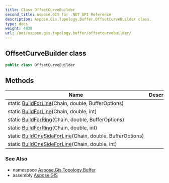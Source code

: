 ```yaml
---
title: Class OffsetCurveBuilder
second_title: Aspose.GIS for .NET API Reference
description: Aspose.Gis.Topology.Buffer.OffsetCurveBuilder class. 
type: docs
weight: 4830
url: /net/aspose.gis.topology.buffer/offsetcurvebuilder/
---
```

## OffsetCurveBuilder class

```csharp
public class OffsetCurveBuilder
```

## Methods

| Name | Description |
| --- | --- |
| static [BuildForLine](../../aspose.gis.topology.buffer/offsetcurvebuilder/buildforline/#buildforline)(Chain, double, BufferOptions) |  |
| static [BuildForLine](../../aspose.gis.topology.buffer/offsetcurvebuilder/buildforline/#buildforline_1)(Chain, double, int) |  |
| static [BuildForRing](../../aspose.gis.topology.buffer/offsetcurvebuilder/buildforring/#buildforring)(Chain, double, BufferOptions) |  |
| static [BuildForRing](../../aspose.gis.topology.buffer/offsetcurvebuilder/buildforring/#buildforring_1)(Chain, double, int) |  |
| static [BuildOneSideForLine](../../aspose.gis.topology.buffer/offsetcurvebuilder/buildonesideforline/#buildonesideforline)(Chain, double, BufferOptions) |  |
| static [BuildOneSideForLine](../../aspose.gis.topology.buffer/offsetcurvebuilder/buildonesideforline/#buildonesideforline_1)(Chain, double, int) |  |

### See Also

* namespace [Aspose.Gis.Topology.Buffer](../../aspose.gis.topology.buffer/)
* assembly [Aspose.GIS](../../)


